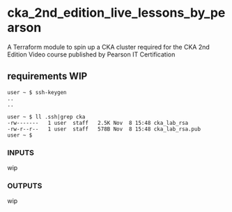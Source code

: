 # cka_2nd_edition_live_lessons_by_pearson
A Terraform module to spin up a CKA cluster required for the CKA 2nd Edition Video course published by Pearson IT Certification


## requirements WIP
```
user ~ $ ssh-keygen
..
..

user ~ $ ll .ssh|grep cka
-rw-------   1 user  staff   2.5K Nov  8 15:48 cka_lab_rsa
-rw-r--r--   1 user  staff   578B Nov  8 15:48 cka_lab_rsa.pub
user ~ $
```

### INPUTS
wip

### OUTPUTS
wip